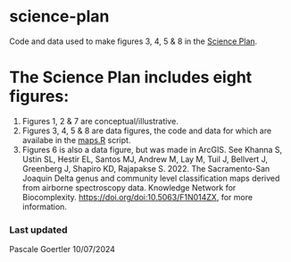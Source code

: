 # science-plan
Code and data used to make figures 3, 4, 5 & 8 in the [Science Plan](https://resources.ca.gov/Initiatives/Voluntary-Agreements-Page/Science).

# The Science Plan includes eight figures:
1. Figures 1, 2 & 7 are conceptual/illustrative.
2. Figures 3, 4, 5 & 8 are data figures, the code and data for which are availabe in the [maps.R](https://github.com/Healthy-Rivers-and-Landscapes-Science/science-plan/blob/main/maps.R) script.
3. Figures 6 is also a data figure, but was made in ArcGIS. See Khanna S, Ustin SL, Hestir EL, Santos MJ, Andrew M, Lay M, Tuil J, Bellvert J, Greenberg J, Shapiro KD, Rajapakse S. 2022. The Sacramento-San Joaquin Delta genus and community level classification maps derived from airborne spectroscopy data. Knowledge Network for Biocomplexity. https://doi.org/doi:10.5063/F1N014ZX, for more information. 

### Last updated
Pascale Goertler 10/07/2024
